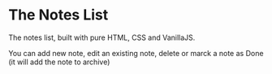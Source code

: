 # The Notes List

The notes list, built with pure HTML, CSS and VanillaJS.

You can add new note, edit an existing note, delete or marck a note as Done (it will add the note to archive)
